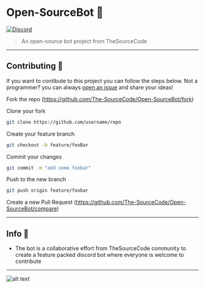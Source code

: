 #  Open-SourceBot 🤖
[![Discord](https://discordapp.com/api/guilds/265499275088232448/embed.png?style=banner2)](https://discord.gg/jkAzNyB)
>An open-source bot project from TheSourceCode
---
## Contributing 📝
If you want to contibute to this project you can follow the steps below.
Not a programmer? you can always [open an issue](https://github.com/The-SourceCode/Open-SourceBot/issues/new) and share your ideas!

  Fork the repo (https://github.com/The-SourceCode/Open-SourceBot/fork)
 
  Clone your fork 
  ```sh
  git clone https://github.com/username/repo
  ```
  Create your feature branch 
```sh
git checkout -b feature/fooBar
```
Commit your changes
```sh
git commit -m "add some foobar"
```
Push to the new branch
```sh
git push origin feature/foobar
```
Create a new Pull Request (https://github.com/The-SourceCode/Open-SourceBot/compare)

---

## Info 📍
* The bot is a collaborative effort from TheSourceCode community to create a feature packed discord bot where everyone is welcome to contribute

---

![alt text](https://avatars2.githubusercontent.com/u/24659713?s=460&v=4)
